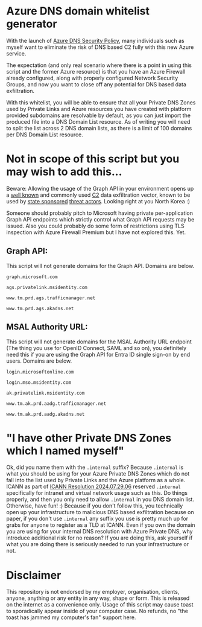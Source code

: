 # Azure DNS domain whitelist generator

With the launch of [Azure DNS Security Policy](https://learn.microsoft.com/en-us/azure/dns/dns-security-policy), many individuals such as myself want to eliminate the risk of DNS based C2 fully with this new Azure service.

The expectation (and only real scenario where there is a point in using this script and the former Azure resource) is that you have an Azure Firewall already configured, along with properly configured Network Security Groups, and now you want to close off any potential for DNS based data exfiltration.

With this whitelist, you will be able to ensure that all your Private DNS Zones used by Private Links and Azure resources you have created with platform provided subdomains are resolvable by default, as you can just import the produced file into a DNS Domain List resource. As of writing you will need to split the list across 2 DNS domain lists, as there is a limit of 100 domains per DNS Domain List resource.

# Not in scope of this script but you may wish to add this...

Beware: Allowing the usage of the Graph API in your environment opens up a [well known](https://x.com/vxunderground/status/1429867158075498506) and commonly used [C2](https://github.com/boku7/azureOutlookC2) data exfiltration vector, known to be used by [state sponsored](https://www.elastic.co/security-labs/siestagraph-new-implant-uncovered-in-asean-member-foreign-ministry) [threat actors](https://www.elastic.co/security-labs/update-to-the-REF2924-intrusion-set-and-related-campaigns). Looking right at you North Korea :)

Someone should probably pitch to Microsoft having private per-application Graph API endpoints which strictly control what Graph API requests may be issued. Also you could probably do some form of restrictions using TLS inspection with Azure Firewall Premium but I have not explored this. Yet.

## Graph API:

This script will not generate domains for the Graph API. Domains are below.

`graph.microsoft.com`

`ags.privatelink.msidentity.com`

`www.tm.prd.ags.trafficmanager.net`

`www.tm.prd.ags.akadns.net`


## MSAL Authority URL:

This script will not generate domains for the MSAL Authority URL endpoint (The thing you use for OpenID Connect, SAML and so on), you definitely need this if you are using the Graph API for Entra ID single sign-on by end users. Domains are below.

`login.microsoftonline.com`

`login.mso.msidentity.com`

`ak.privatelink.msidentity.com`

`www.tm.ak.prd.aadg.trafficmanager.net`

`www.tm.ak.prd.aadg.akadns.net`

# "I have other Private DNS Zones which I named myself"

Ok, did you name them with the `.internal` suffix? Because `.internal` is what you should be using for your Azure Private DNS Zones which do not fall into the list used by Private Links and the Azure platform as a whole. ICANN as part of [ICANN Resolution 2024.07.29.06](https://www.icann.org/en/board-activities-and-meetings/materials/approved-resolutions-special-meeting-of-the-icann-board-29-07-2024-en#section2.a) reserved `.internal` specifically for intranet and virtual network usage such as this. Do things properly, and then you only need to allow `.internal` in you DNS domain list. Otherwise, have fun! :) Because if you don't follow this, you technically open up your infrastructure to malicious DNS based exfiltration because on paper, if you don't use `.internal` any suffix you use is pretty much up for grabs for anyone to register as a TLD at ICANN. Even if you own the domain you are using for your internal DNS resolution with Azure Private DNS, why introduce additional risk for no reason? If you are doing this, ask yourself if what you are doing there is seriously needed to run your infrastructure or not.

# Disclaimer

This repository is not endorsed by my employer, organisation, clients, anyone, anything or any entity in any way, shape or form. This is released on the internet as a convenience only. Usage of this script may cause toast to sporadically appear inside of your computer case. No refunds, no "the toast has jammed my computer's fan" support here.
